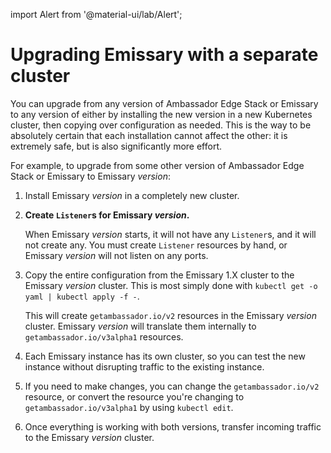 import Alert from '@material-ui/lab/Alert';

# Upgrading Emissary with a separate cluster

You can upgrade from any version of Ambassador Edge Stack or Emissary to
any version of either by installing the new version in a new Kubernetes cluster,
then copying over configuration as needed. This is the way to be absolutely
certain that each installation cannot affect the other: it is extremely safe,
but is also significantly more effort.

For example, to upgrade from some other version of Ambassador Edge Stack or
Emissary to Emissary $version$:

1. Install Emissary $version$ in a completely new cluster.

2. **Create `Listener`s for Emissary $version$.**

   When Emissary $version$ starts, it will not have any `Listener`s, and it will not
   create any. You must create `Listener` resources by hand, or Emissary $version$
   will not listen on any ports.

3. Copy the entire configuration from the Emissary 1.X cluster to the Emissary
   $version$ cluster. This is most simply done with `kubectl get -o yaml | kubectl apply -f -`.

   This will create `getambassador.io/v2` resources in the Emissary $version$ cluster.
   Emissary $version$ will translate them internally to `getambassador.io/v3alpha1`
   resources.

4. Each Emissary instance has its own cluster, so you can test the new
   instance without disrupting traffic to the existing instance.

5. If you need to make changes, you can change the `getambassador.io/v2` resource, or convert the
   resource you're changing to `getambassador.io/v3alpha1` by using `kubectl edit`.

6. Once everything is working with both versions, transfer incoming traffic to the Emissary
   $version$ cluster.
